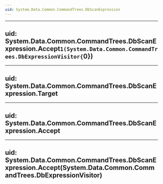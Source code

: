 ```yaml
---
uid: System.Data.Common.CommandTrees.DbScanExpression
---
```


---
uid: System.Data.Common.CommandTrees.DbScanExpression.Accept``1(System.Data.Common.CommandTrees.DbExpressionVisitor{``0})
---

---
uid: System.Data.Common.CommandTrees.DbScanExpression.Target
---

---
uid: System.Data.Common.CommandTrees.DbScanExpression.Accept
---

---
uid: System.Data.Common.CommandTrees.DbScanExpression.Accept(System.Data.Common.CommandTrees.DbExpressionVisitor)
---
